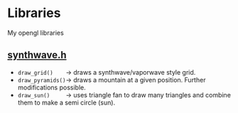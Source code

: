 # Libraries
My opengl libraries

## [synthwave.h](synthwave/synthwave.cpp)
- `draw_grid()    `-> draws a synthwave/vaporwave style grid.
- `draw_pyramids()`-> draws a mountain at a given position. Further modifications possible.
- `draw_sun()     `-> uses triangle fan to draw many triangles and combine them to make a semi circle (sun).
